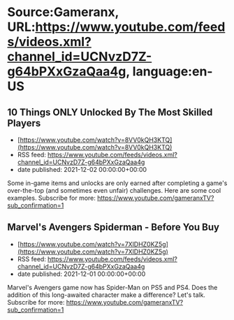 # Source:Gameranx, URL:https://www.youtube.com/feeds/videos.xml?channel_id=UCNvzD7Z-g64bPXxGzaQaa4g, language:en-US

## 10 Things ONLY Unlocked By The Most Skilled Players
 - [https://www.youtube.com/watch?v=8VV0kQH3KTQ](https://www.youtube.com/watch?v=8VV0kQH3KTQ)
 - RSS feed: https://www.youtube.com/feeds/videos.xml?channel_id=UCNvzD7Z-g64bPXxGzaQaa4g
 - date published: 2021-12-02 00:00:00+00:00

Some in-game items and unlocks are only earned after completing a game's over-the-top (and sometimes even unfair) challenges. Here are some cool examples.
Subscribe for more: https://www.youtube.com/gameranxTV?sub_confirmation=1

## Marvel's Avengers Spiderman - Before You Buy
 - [https://www.youtube.com/watch?v=7XlDHZ0KZ5g](https://www.youtube.com/watch?v=7XlDHZ0KZ5g)
 - RSS feed: https://www.youtube.com/feeds/videos.xml?channel_id=UCNvzD7Z-g64bPXxGzaQaa4g
 - date published: 2021-12-01 00:00:00+00:00

Marvel's Avengers game now has Spider-Man on PS5 and PS4. Does the addition of this long-awaited character make a difference? Let's talk.
Subscribe for more: https://www.youtube.com/gameranxTV?sub_confirmation=1

